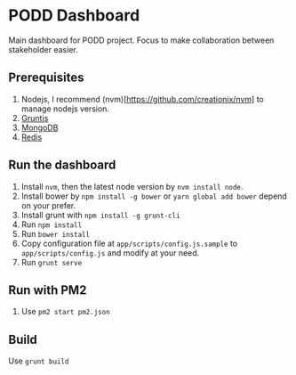 # PODD Dashboard
Main dashboard for PODD project. Focus to make collaboration between stakeholder easier.

## Prerequisites
1. Nodejs, I recommend (nvm)[https://github.com/creationix/nvm] to manage nodejs version.
2. [Gruntjs](http://gruntjs.com/)
2. [MongoDB](https://docs.mongodb.org/)
3. [Redis](http://redis.io/)

## Run the dashboard
1. Install `nvm`, then the latest node version by `nvm install node`.
2. Install bower by `npm install -g bower` or `yarn global add bower` depend on your prefer.
3. Install grunt with `npm install -g grunt-cli`
3. Run `npm install`
4. Run `bower install`
5. Copy configuration file at `app/scripts/config.js.sample` to `app/scripts/config.js` and modify at your need.
6. Run `grunt serve`

## Run with PM2
1. Use `pm2 start pm2.json`

## Build
Use `grunt build`
